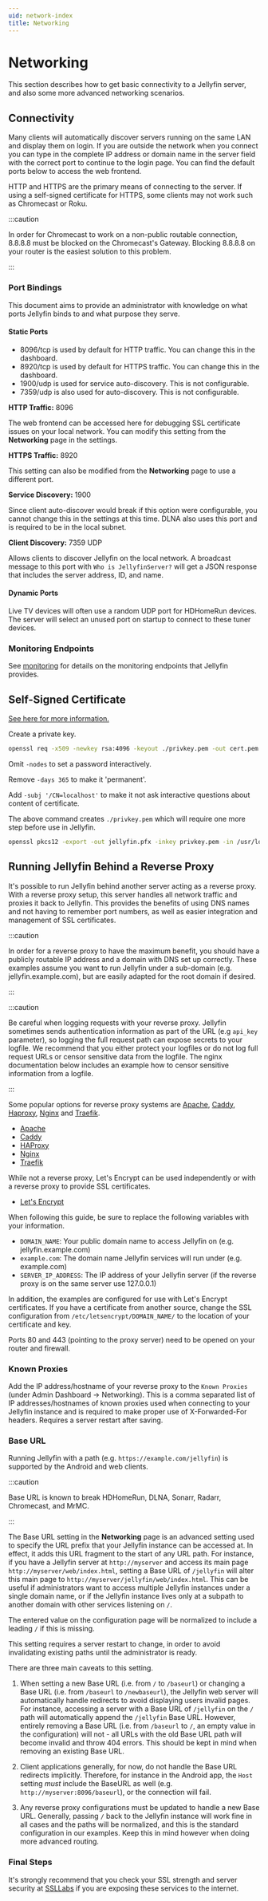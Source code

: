 ```yaml
---
uid: network-index
title: Networking
---
```


# Networking

This section describes how to get basic connectivity to a Jellyfin server, and also some more advanced networking scenarios.

## Connectivity

Many clients will automatically discover servers running on the same LAN and display them on login. If you are outside the network when you connect you can type in the complete IP address or domain name in the server field with the correct port to continue to the login page. You can find the default ports below to access the web frontend.

HTTP and HTTPS are the primary means of connecting to the server. If using a self-signed certificate for HTTPS, some clients may not work such as Chromecast or Roku.

:::caution

In order for Chromecast to work on a non-public routable connection, 8.8.8.8 must be blocked on the Chromecast's Gateway. Blocking 8.8.8.8 on your router is the easiest solution to this problem.

:::

### Port Bindings

This document aims to provide an administrator with knowledge on what ports Jellyfin binds to and what purpose they serve.

#### Static Ports

- 8096/tcp is used by default for HTTP traffic. You can change this in the dashboard.
- 8920/tcp is used by default for HTTPS traffic. You can change this in the dashboard.
- 1900/udp is used for service auto-discovery. This is not configurable.
- 7359/udp is also used for auto-discovery. This is not configurable.

**HTTP Traffic:** 8096

The web frontend can be accessed here for debugging SSL certificate issues on your local network. You can modify this setting from the **Networking** page in the settings.

**HTTPS Traffic:** 8920

This setting can also be modified from the **Networking** page to use a different port.

**Service Discovery:** 1900

Since client auto-discover would break if this option were configurable, you cannot change this in the settings at this time. DLNA also uses this port and is required to be in the local subnet.

**Client Discovery:** 7359 UDP

Allows clients to discover Jellyfin on the local network. A broadcast message to this port with `Who is JellyfinServer?` will get a JSON response that includes the server address, ID, and name.

#### Dynamic Ports

Live TV devices will often use a random UDP port for HDHomeRun devices. The server will select an unused port on startup to connect to these tuner devices.

### Monitoring Endpoints

See [monitoring](/docs/general/networking/monitoring) for details on the monitoring endpoints that Jellyfin provides.

## Self-Signed Certificate

[See here for more information.](https://www.sslshopper.com/article-most-common-openssl-commands.html)

Create a private key.

```sh
openssl req -x509 -newkey rsa:4096 -keyout ./privkey.pem -out cert.pem -days 365 -nodes -subj '/CN=jellyfin.lan'
```

Omit `-nodes` to set a password interactively.

Remove `-days 365` to make it 'permanent'.

Add `-subj '/CN=localhost'` to make it not ask interactive questions about content of certificate.

The above command creates `./privkey.pem` which will require one more step before use in Jellyfin.

```sh
openssl pkcs12 -export -out jellyfin.pfx -inkey privkey.pem -in /usr/local/etc/letsencrypt/live/domain.org/cert.pem -passout pass:
```

## Running Jellyfin Behind a Reverse Proxy

It's possible to run Jellyfin behind another server acting as a reverse proxy. With a reverse proxy setup, this server handles all network traffic and proxies it back to Jellyfin. This provides the benefits of using DNS names and not having to remember port numbers, as well as easier integration and management of SSL certificates.

:::caution

In order for a reverse proxy to have the maximum benefit, you should have a publicly routable IP address and a domain with DNS set up correctly.
These examples assume you want to run Jellyfin under a sub-domain (e.g. jellyfin.example.com), but are easily adapted for the root domain if desired.

:::

:::caution

Be careful when logging requests with your reverse proxy. Jellyfin sometimes sends authentication information as part of the URL (e.g `api_key` parameter), so logging the full request path can expose secrets to your logfile.
We recommend that you either protect your logfiles or do not log full request URLs or censor sensitive data from the logfile.
The nginx documentation below includes an example how to censor sensitive information from a logfile.

:::

Some popular options for reverse proxy systems are [Apache](https://httpd.apache.org), [Caddy](https://caddyserver.com), [Haproxy](https://www.haproxy.com), [Nginx](https://www.nginx.com) and [Traefik](https://traefik.io).

- [Apache](/docs/general/networking/apache)
- [Caddy](/docs/general/networking/caddy)
- [HAProxy](/docs/general/networking/haproxy)
- [Nginx](/docs/general/networking/nginx)
- [Traefik](/docs/general/networking/traefik)

While not a reverse proxy, Let's Encrypt can be used independently or with a reverse proxy to provide SSL certificates.

- [Let's Encrypt](/docs/general/networking/letsencrypt)

When following this guide, be sure to replace the following variables with your information.

- `DOMAIN_NAME`: Your public domain name to access Jellyfin on (e.g. jellyfin.example.com)
- `example.com`: The domain name Jellyfin services will run under (e.g. example.com)
- `SERVER_IP_ADDRESS`: The IP address of your Jellyfin server (if the reverse proxy is on the same server use 127.0.0.1)

In addition, the examples are configured for use with Let's Encrypt certificates. If you have a certificate from another source, change the SSL configuration from `/etc/letsencrypt/DOMAIN_NAME/` to the location of your certificate and key.

Ports 80 and 443 (pointing to the proxy server) need to be opened on your router and firewall.

### Known Proxies

Add the IP address/hostname of your reverse proxy to the `Known Proxies` (under Admin Dashboard -> Networking). This is a comma separated list of IP addresses/hostnames of known proxies used when connecting to your Jellyfin instance and is required to make proper use of X-Forwarded-For headers. Requires a server restart after saving.

### Base URL

Running Jellyfin with a path (e.g. `https://example.com/jellyfin`) is supported by the Android and web clients.

:::caution

Base URL is known to break HDHomeRun, DLNA, Sonarr, Radarr, Chromecast, and MrMC.

:::

The Base URL setting in the **Networking** page is an advanced setting used to specify the URL prefix that your Jellyfin instance can be accessed at. In effect, it adds this URL fragment to the start of any URL path. For instance, if you have a Jellyfin server at `http://myserver` and access its main page `http://myserver/web/index.html`, setting a Base URL of `/jellyfin` will alter this main page to `http://myserver/jellyfin/web/index.html`. This can be useful if administrators want to access multiple Jellyfin instances under a single domain name, or if the Jellyfin instance lives only at a subpath to another domain with other services listening on `/`.

The entered value on the configuration page will be normalized to include a leading `/` if this is missing.

This setting requires a server restart to change, in order to avoid invalidating existing paths until the administrator is ready.

There are three main caveats to this setting.

1. When setting a new Base URL (i.e. from `/` to `/baseurl`) or changing a Base URL (i.e. from `/baseurl` to `/newbaseurl`), the Jellyfin web server will automatically handle redirects to avoid displaying users invalid pages. For instance, accessing a server with a Base URL of `/jellyfin` on the `/` path will automatically append the `/jellyfin` Base URL. However, entirely removing a Base URL (i.e. from `/baseurl` to `/`, an empty value in the configuration) will not - all URLs with the old Base URL path will become invalid and throw 404 errors. This should be kept in mind when removing an existing Base URL.

2. Client applications generally, for now, do not handle the Base URL redirects implicitly. Therefore, for instance in the Android app, the `Host` setting _must_ include the BaseURL as well (e.g. `http://myserver:8096/baseurl`), or the connection will fail.

3. Any reverse proxy configurations must be updated to handle a new Base URL. Generally, passing `/` back to the Jellyfin instance will work fine in all cases and the paths will be normalized, and this is the standard configuration in our examples. Keep this in mind however when doing more advanced routing.

### Final Steps

It's strongly recommend that you check your SSL strength and server security at [SSLLabs](https://www.ssllabs.com/ssltest/analyze.html) if you are exposing these services to the internet.
